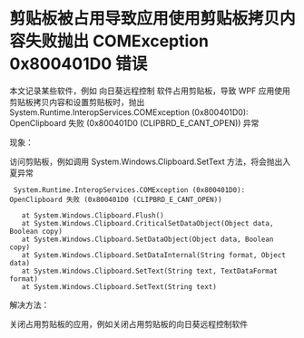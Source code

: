 # 剪贴板被占用导致应用使用剪贴板拷贝内容失败抛出 COMException 0x800401D0 错误

本文记录某些软件，例如 向日葵远程控制 软件占用剪贴板，导致 WPF 应用使用剪贴板拷贝内容和设置剪贴板时，抛出 System.Runtime.InteropServices.COMException (0x800401D0): OpenClipboard 失败 (0x800401D0 (CLIPBRD_E_CANT_OPEN)) 异常

<!--more-->
<!-- CreateTime:2022/9/9 15:39:17 -->

<!-- 发布 -->
<!-- 博客 -->

现象：

访问剪贴板，例如调用 System.Windows.Clipboard.SetText 方法，将会抛出入夏异常

```
 System.Runtime.InteropServices.COMException (0x800401D0): OpenClipboard 失败 (0x800401D0 (CLIPBRD_E_CANT_OPEN))

   at System.Windows.Clipboard.Flush()
   at System.Windows.Clipboard.CriticalSetDataObject(Object data, Boolean copy)
   at System.Windows.Clipboard.SetDataObject(Object data, Boolean copy)
   at System.Windows.Clipboard.SetDataInternal(String format, Object data)
   at System.Windows.Clipboard.SetText(String text, TextDataFormat format)
   at System.Windows.Clipboard.SetText(String text)
```

解决方法：

关闭占用剪贴板的应用，例如关闭占用剪贴板的向日葵远程控制软件